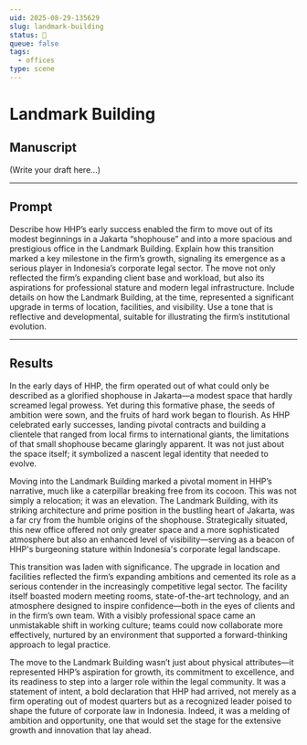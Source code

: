 ```yaml
---
uid: 2025-08-29-135629
slug: landmark-building
status: 🤖
queue: false
tags:
  - offices
type: scene
---
```


# Landmark Building

## Manuscript

(Write your draft here...)

---

## Prompt

Describe how HHP’s early success enabled the firm to move out of its modest beginnings in a Jakarta “shophouse” and into a more spacious and prestigious office in the Landmark Building. Explain how this transition marked a key milestone in the firm’s growth, signaling its emergence as a serious player in Indonesia’s corporate legal sector. The move not only reflected the firm’s expanding client base and workload, but also its aspirations for professional stature and modern legal infrastructure. Include details on how the Landmark Building, at the time, represented a significant upgrade in terms of location, facilities, and visibility. Use a tone that is reflective and developmental, suitable for illustrating the firm’s institutional evolution.

---
## Results
In the early days of HHP, the firm operated out of what could only be described as a glorified shophouse in Jakarta—a modest space that hardly screamed legal prowess. Yet during this formative phase, the seeds of ambition were sown, and the fruits of hard work began to flourish. As HHP celebrated early successes, landing pivotal contracts and building a clientele that ranged from local firms to international giants, the limitations of that small shophouse became glaringly apparent. It was not just about the space itself; it symbolized a nascent legal identity that needed to evolve.

Moving into the Landmark Building marked a pivotal moment in HHP’s narrative, much like a caterpillar breaking free from its cocoon. This was not simply a relocation; it was an elevation. The Landmark Building, with its striking architecture and prime position in the bustling heart of Jakarta, was a far cry from the humble origins of the shophouse. Strategically situated, this new office offered not only greater space and a more sophisticated atmosphere but also an enhanced level of visibility—serving as a beacon of HHP's burgeoning stature within Indonesia's corporate legal landscape.

This transition was laden with significance. The upgrade in location and facilities reflected the firm’s expanding ambitions and cemented its role as a serious contender in the increasingly competitive legal sector. The facility itself boasted modern meeting rooms, state-of-the-art technology, and an atmosphere designed to inspire confidence—both in the eyes of clients and in the firm’s own team. With a visibly professional space came an unmistakable shift in working culture; teams could now collaborate more effectively, nurtured by an environment that supported a forward-thinking approach to legal practice.

The move to the Landmark Building wasn’t just about physical attributes—it represented HHP’s aspiration for growth, its commitment to excellence, and its readiness to step into a larger role within the legal community. It was a statement of intent, a bold declaration that HHP had arrived, not merely as a firm operating out of modest quarters but as a recognized leader poised to shape the future of corporate law in Indonesia. Indeed, it was a melding of ambition and opportunity, one that would set the stage for the extensive growth and innovation that lay ahead.